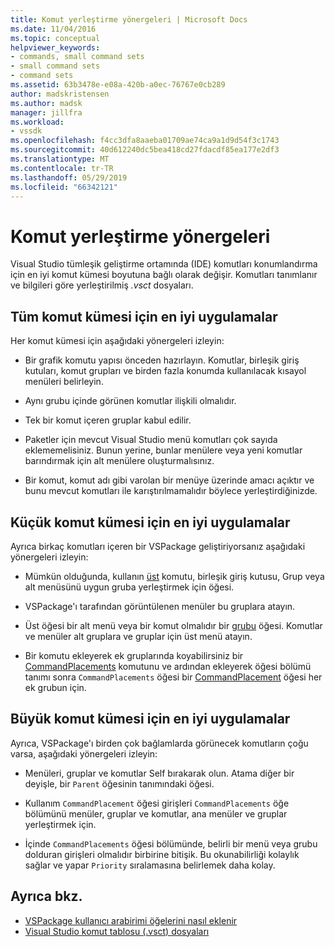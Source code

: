 ```yaml
---
title: Komut yerleştirme yönergeleri | Microsoft Docs
ms.date: 11/04/2016
ms.topic: conceptual
helpviewer_keywords:
- commands, small command sets
- small command sets
- command sets
ms.assetid: 63b3478e-e08a-420b-a0ec-76767e0cb289
author: madskristensen
ms.author: madsk
manager: jillfra
ms.workload:
- vssdk
ms.openlocfilehash: f4cc3dfa8aaeba01709ae74ca9a1d9d54f3c1743
ms.sourcegitcommit: 40d612240dc5bea418cd27fdacdf85ea177e2df3
ms.translationtype: MT
ms.contentlocale: tr-TR
ms.lasthandoff: 05/29/2019
ms.locfileid: "66342121"
---
```

# <a name="command-placement-guidelines"></a>Komut yerleştirme yönergeleri
Visual Studio tümleşik geliştirme ortamında (IDE) komutları konumlandırma için en iyi komut kümesi boyutuna bağlı olarak değişir. Komutları tanımlanır ve bilgileri göre yerleştirilmiş *.vsct* dosyaları.

## <a name="best-practices-for-all-command-sets"></a>Tüm komut kümesi için en iyi uygulamalar
 Her komut kümesi için aşağıdaki yönergeleri izleyin:

- Bir grafik komutu yapısı önceden hazırlayın. Komutlar, birleşik giriş kutuları, komut grupları ve birden fazla konumda kullanılacak kısayol menüleri belirleyin.

- Aynı grubu içinde görünen komutlar ilişkili olmalıdır.

- Tek bir komut içeren gruplar kabul edilir.

- Paketler için mevcut Visual Studio menü komutları çok sayıda eklememelisiniz. Bunun yerine, bunlar menülere veya yeni komutlar barındırmak için alt menülere oluşturmalısınız.

- Bir komut, komut adı gibi varolan bir menüye üzerinde amacı açıktır ve bunu mevcut komutları ile karıştırılmamalıdır böylece yerleştirdiğinizde.

## <a name="best-practices-for-small-command-sets"></a>Küçük komut kümesi için en iyi uygulamalar
 Ayrıca birkaç komutları içeren bir VSPackage geliştiriyorsanız aşağıdaki yönergeleri izleyin:

- Mümkün olduğunda, kullanın [üst](../../extensibility/parent-element.md) komutu, birleşik giriş kutusu, Grup veya alt menüsünü uygun gruba yerleştirmek için öğesi.

- VSPackage'ı tarafından görüntülenen menüler bu gruplara atayın.

- Üst öğesi bir alt menü veya bir komut olmalıdır bir [grubu](../../extensibility/group-element.md) öğesi. Komutlar ve menüler alt gruplara ve gruplar için üst menü atayın.

- Bir komutu ekleyerek ek gruplarında koyabilirsiniz bir [CommandPlacements](../../extensibility/commandplacements-element.md) komutunu ve ardından ekleyerek öğesi bölümü tanımı sonra `CommandPlacements` öğesi bir [CommandPlacement](../../extensibility/commandplacement-element.md) öğesi her ek grubun için.

## <a name="best-practices-for-large-command-sets"></a>Büyük komut kümesi için en iyi uygulamalar
 Ayrıca, VSPackage'ı birden çok bağlamlarda görünecek komutların çoğu varsa, aşağıdaki yönergeleri izleyin:

- Menüleri, gruplar ve komutlar Self bırakarak olun. Atama diğer bir deyişle, bir `Parent` öğesinin tanımındaki öğesi.

- Kullanım `CommandPlacement` öğesi girişleri `CommandPlacements` öğe bölümünü menüler, gruplar ve komutlar, ana menüler ve gruplar yerleştirmek için.

- İçinde `CommandPlacements` öğesi bölümünde, belirli bir menü veya grubu dolduran girişleri olmalıdır birbirine bitişik. Bu okunabilirliği kolaylık sağlar ve yapar `Priority` sıralamasına belirlemek daha kolay.

## <a name="see-also"></a>Ayrıca bkz.
- [VSPackage kullanıcı arabirimi öğelerini nasıl eklenir](../../extensibility/internals/how-vspackages-add-user-interface-elements.md)
- [Visual Studio komut tablosu (.vsct) dosyaları](../../extensibility/internals/visual-studio-command-table-dot-vsct-files.md)